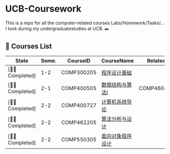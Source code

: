 # UCB-Coursework  

This is a repo for all the computer-related courses Labs/Homework/Tasks/... I took during my undergraduatestudies at UCB. ✒️

## 👀 Courses List

|State|Seme.|CourseID|CourseName|Related|
|---|---|---|---|---|
|[👌🏻Completed]|1-2|COMP300205|[程序设计基础](https://github.com/rouge3877/XJTU-Courses-Code/tree/COMP300205)||
|[👌🏻Completed]|2-1|COMP400505|[数据结构与算法I](https://github.com/rouge3877/XJTU-Courses-Code/tree/COMP400505)|COMP460405|
|[👌🏻Completed]|2-2|COMP400727|[计算机系统导论](https://github.com/rouge3877/XJTU-Courses-Code/tree/COMP400727)||
|[👌🏻Completed]|2-2|COMP462205|[算法分析与设计](https://github.com/rouge3877/XJTU-Courses-Code/tree/COMP462205)||
|[👌🏻Completed]|2-2|COMP550305|[面向对象程序设计](https://github.com/rouge3877/XJTU-Courses-Code/tree/COMP550305)||
